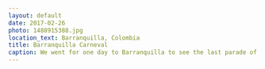 ```yaml
---
layout: default
date: 2017-02-26
photo: 1488915388.jpg
location_text: Barranquilla, Colombia
title: Barranquilla Carneval
caption: We went for one day to Barranquilla to see the last parade of the carnaval. The day was crazy hot and the parade a bit boring after while. Nonetheless the people were very well dressed up and dancing all the time! Nice experience
---
```

